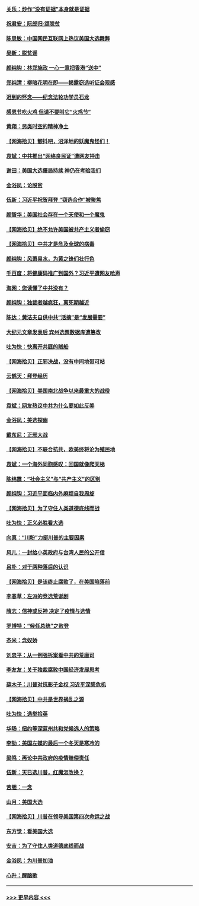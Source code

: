 #### [关乐：炒作“没有证据”本身就是证据](../pages/nsc993/n12583146.md?t=11301051) 
#### [祝君安：阮郎归‧颂脱贫](../pages/nsc993/n12583119.md?t=11301051) 
#### [陈思敏：中国网民互联网上热议美国大选舞弊](../pages/nsc993/n12582845.md?t=11301051) 
#### [吴新：脱贫谣](../pages/nsc993/n12580839.md?t=11301051) 
#### [颜纯钩：林郑施政 一心一意把香港“送中”](../pages/nsc993/n12580805.md?t=11301051) 
#### [郑纯清：柳暗花明在即——揭露窃选听证会观感](../pages/nsc993/n12580795.md?t=11301051) 
#### [迟到的怀念——纪念法轮功学员石龙](../pages/nsc993/n12580245.md?t=11301051) 
#### [感恩节吃火鸡  但请不要叫它“火鸡节”](../pages/nsc993/n12580252.md?t=11301051) 
#### [黄翔：另类时空的精神净土](../pages/nsc993/n12578638.md?t=11301051) 
#### [【网海拾贝】颤抖吧，沼泽地的妖魔鬼怪们！](../pages/nsc993/n12578552.md?t=11301051) 
#### [袁斌：中共推出“网络良民证”遭网友抨击](../pages/nsc993/n12578511.md?t=11301051) 
#### [谢田：美国大选僵局持续 神仍在考验我们](../pages/nsc993/n12577432.md?t=11301051) 
#### [金浴凤：论脱贫](../pages/nsc993/n12576386.md?t=11301051) 
#### [伍新：习近平祝贺拜登 “窃选合作”被聚焦](../pages/nsc993/n12576358.md?t=11301051) 
#### [颜智华：美国社会存在一个天使和一个魔鬼](../pages/nsc993/n12574299.md?t=11301051) 
#### [【网海拾贝】绝不允许美国被共产主义者偷窃](../pages/nsc993/n12573396.md?t=11301051) 
#### [【网海拾贝】中共才是危及全球的病毒](../pages/nsc993/n12571204.md?t=11301051) 
#### [颜纯钩：风萧易水，为黄之锋们壮行色](../pages/nsc993/n12571487.md?t=11301051) 
#### [千百度：将健康码推广到国外？习近平遭网友呛声](../pages/nsc993/n12570808.md?t=11301051) 
#### [海网：您读懂了中共没有？](../pages/nsc993/n12570487.md?t=11301051) 
#### [颜纯钩：独裁者越疯狂，离死期越近](../pages/nsc993/n12569055.md?t=11301051) 
#### [陈达：黄洁夫自供中共“活摘”是“发展需要”](../pages/nsc993/n12568541.md?t=11301051) 
#### [大纪元文章发表后 宾州选票数据库遭篡改](../pages/nsc993/n12568105.md?t=11301051) 
#### [吐为快：快离开共匪的贼船](../pages/nsc993/n12568462.md?t=11301051) 
#### [【网海拾贝】正邪决战，没有中间地带可站](../pages/nsc993/n12568439.md?t=11301051) 
#### [云鹤天：拜登经历](../pages/nsc993/n12567294.md?t=11301051) 
#### [【网海拾贝】美国南北战争以来最重大的战役](../pages/nsc993/n12567247.md?t=11301051) 
#### [袁斌：网友热议中共为什么要如此反美](../pages/nsc993/n12567162.md?t=11301051) 
#### [金浴凤：美选探幽](../pages/nsc993/n12567147.md?t=11301051) 
#### [戴东尼：正邪大战](../pages/nsc993/n12567033.md?t=11301051) 
#### [【网海拾贝】不联合抗共，欧美终将沦为殖民地](../pages/nsc993/n12565068.md?t=11301051) 
#### [袁斌：一个海外同胞感叹：回国就像爬天梯](../pages/nsc993/n12564986.md?t=11301051) 
#### [陈纬霆：“社会主义”与“共产主义”的区别](../pages/nsc993/n12562417.md?t=11301051) 
#### [颜纯钩：习近平面临内外麻烦自我周旋](../pages/nsc993/n12563356.md?t=11301051) 
#### [【网海拾贝】为了守住人类道德底线而战](../pages/nsc993/n12562542.md?t=11301051) 
#### [吐为快：正义必胜看大选](../pages/nsc993/n12561967.md?t=11301051) 
#### [向真：“川粉”力挺川普的主要因素](../pages/nsc993/n12560774.md?t=11301051) 
#### [风儿：一封给小英政府与台湾人民的公开信](../pages/nsc993/n12560581.md?t=11301051) 
#### [吕朴：对于两种落后的认识](../pages/nsc993/n12560492.md?t=11301051) 
#### [【网海拾贝】是该终止腐败了，在美国陷落前](../pages/nsc993/n12559936.md?t=11301051) 
#### [李春草：左派的竞选荒诞剧](../pages/nsc993/n12558380.md?t=11301051) 
#### [隋志：信神或反神 决定了疫情与选情](../pages/nsc993/n12558255.md?t=11301051) 
#### [罗博特：“候任总统”之败登](../pages/nsc993/n12558189.md?t=11301051) 
#### [杰米：念奴娇](../pages/nsc993/n12558174.md?t=11301051) 
#### [刘忠平：从一例强拆案看中共的荒唐司](../pages/nsc993/n12558036.md?t=11301051) 
#### [李友友：关于独裁腐败中国经济发展思考](../pages/nsc993/n12558004.md?t=11301051) 
#### [薛木子：川普对抗影子金权 习近平深感危机](../pages/nsc993/n12557342.md?t=11301051) 
#### [【网海拾贝】中共是世界祸乱之源](../pages/nsc993/n12555353.md?t=11301051) 
#### [吐为快：选举拾英](../pages/nsc993/n12555041.md?t=11301051) 
#### [华旸：纽约等深蓝州共和党候选人的策略](../pages/nsc993/n12554309.md?t=11301051) 
#### [李劼：美国左媒的最后一个冬天是寒冷的](../pages/nsc993/n12552947.md?t=11301051) 
#### [梁鸣：再论中共政府的疫情赔偿责任](../pages/nsc993/n12553012.md?t=11301051) 
#### [伍新：天已选川普，红魔怎改换？](../pages/nsc993/n12552970.md?t=11301051) 
#### [苦胆：一念](../pages/nsc993/n12552957.md?t=11301051) 
#### [山月：美国大选](../pages/nsc993/n12552446.md?t=11301051) 
#### [【网海拾贝】川普在领导美国第四次命运之战](../pages/nsc993/n12551973.md?t=11301051) 
#### [东方觉：看美国大选](../pages/nsc993/n12551647.md?t=11301051) 
#### [安吉：为了守住人类道德底线而战](../pages/nsc993/n12551111.md?t=11301051) 
#### [金浴凤：为川普加油](../pages/nsc993/n12551085.md?t=11301051) 
#### [心升：醒脑歌](../pages/nsc993/n12550984.md?t=11301051) 

----
#### [ >>> 更早内容 <<< ](../indexes/nsc993-earlier.md)

